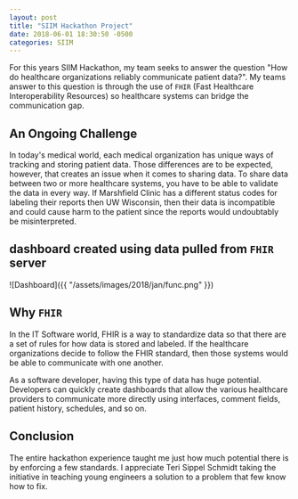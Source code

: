 ```yaml
---
layout: post
title: "SIIM Hackathon Project" 
date: 2018-06-01 18:30:50 -0500
categories: SIIM 
---
```


For this years SIIM Hackathon, my team seeks to answer the question "How do healthcare organizations reliably communicate patient data?". My teams answer to this question is through the use of `FHIR` (Fast Healthcare Interoperability Resources) so healthcare systems can bridge the communication gap. 

## An Ongoing Challenge
In today's medical world, each medical organization has unique ways of tracking and storing patient data. Those differences are to be expected, however, that creates an issue when it comes to sharing data. To share data between two or more healthcare systems, you have to be able to validate the data in every way. If Marshfield Clinic has a different status codes for labeling their reports then UW Wisconsin, then their data is incompatible and could cause harm to the patient since the reports would undoubtably be misinterpreted.  

## dashboard created using data pulled from `FHIR` server

![Dashboard]({{ "/assets/images/2018/jan/func.png" }}) 

## Why `FHIR`
In the IT Software world, FHIR is a way to standardize data so that there are a set of rules for how data is stored and labeled. If the healthcare organizations decide to follow the FHIR standard, then those systems would be able to communicate with one another. 

As a software developer, having this type of data has huge potential. Developers can quickly create dashboards that allow the various healthcare providers to communicate more directly using interfaces, comment fields, patient history, schedules, and so on.

## Conclusion
The entire hackathon experience taught me just how much potential there is by enforcing a few standards.  I appreciate Teri Sippel Schmidt taking the initiative in teaching young engineers a solution to a problem that few know how to fix. 